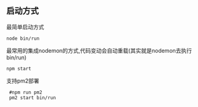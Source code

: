 ## 启动方式

最简单启动方式

```
node bin/run
```

最常用的集成nodemon的方式,代码变动会自动重载(其实就是nodemon去执行bin/run)

```
npm start
```

支持pm2部署

```
 #npm run pm2
 pm2 start bin/run 
```
